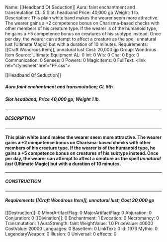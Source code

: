 Name: [[Headband Of Seduction]]
Aura: faint enchantment and transmutation
CL: 5
Slot: headband
Price: 40,000 gp
Weight: 1 lb.
Description: This plain white band makes the wearer seem more attractive. The wearer gains a +2 competence bonus on Charisma-based checks with other members of his creature type. If the wearer is of the humanoid type, he gains a +5 competence bonus on creatures of his subtype instead. Once per day, the wearer can attempt to affect a creature as the spell unnatural lust (Ultimate Magic) but with a duration of 10 minutes.
Requirements: [[Craft Wondrous Item]], unnatural lust
Cost: 20,000 gp
Group: Wondrous Item
Source: Ultimate Equipment
AL: 0
Int: 0
Wis: 0
Cha: 0
Ego: 0
Communication: 0
Senses: 0
Powers: 0
MagicItems: 0
FullText: <link rel="stylesheet"href="PF.css"><div class="heading"><p class="alignleft">[[Headband Of Seduction]]</p><div style="clear: both;"></div></div><div><h5><b>Aura </b>faint enchantment and transmutation; <b>CL </b>5th</h5><h5><b>Slot </b>headband; <b>Price </b>40,000 gp; <b>Weight </b>1 lb.</h5></div><hr/><div><h5><b>DESCRIPTION</b></h5></div><hr/><div><h4><p>This plain white band makes the wearer seem more attractive. The wearer gains a +2 competence bonus on Charisma-based checks with other members of his creature type. If the wearer is of the humanoid type, he gains a +5 competence bonus on creatures of his subtype instead. Once per day, the wearer can attempt to affect a creature as the spell <i>unnatural lust</i> (Ultimate Magic) but with a duration of 10 minutes.</p></h4></div><hr/><div><h5><b>CONSTRUCTION</b></h5></div><hr/><div><h5><b>Requirements </b>[[Craft Wondrous Item]], <i>unnatural lust</i>; <b>Cost </b>20,000 gp</h5></div>
[[Destruction]]: 0
MinorArtifactFlag: 0
MajorArtifactFlag: 0
Abjuration: 0
Conjuration: 0
[[Divination]]: 0
Enchantment: 1
Evocation: 0
Necromancy: 0
Transmutation: 1
AuraStrength: faint
WeightValue: 1.0
PriceValue: 40000
CostValue: 20000
Languages: 0
BaseItem: 0
LinkText: 0
id: 1973
Mythic: 0
LegendaryWeapon: 0
Illusion: 0
Universal: 0
effects: 0
